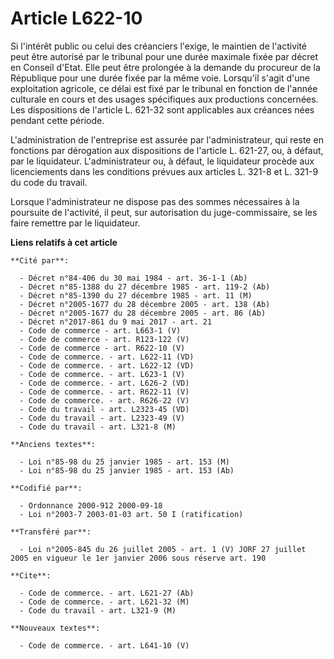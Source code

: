 # Article L622-10

Si l'intérêt public ou celui des créanciers l'exige, le maintien de l'activité peut être autorisé par le tribunal pour une
durée maximale fixée par décret en Conseil d'Etat. Elle peut être prolongée à la demande du procureur de la République pour
une durée fixée par la même voie. Lorsqu'il s'agit d'une exploitation agricole, ce délai est fixé par le tribunal en fonction
de l'année culturale en cours et des usages spécifiques aux productions concernées. Les dispositions de l'article L. 621-32
sont applicables aux créances nées pendant cette période.

L'administration de l'entreprise est assurée par l'administrateur, qui reste en fonctions par dérogation aux dispositions de
l'article L. 621-27, ou, à défaut, par le liquidateur. L'administrateur ou, à défaut, le liquidateur procède aux
licenciements dans les conditions prévues aux articles L. 321-8 et L. 321-9 du code du travail.

Lorsque l'administrateur ne dispose pas des sommes nécessaires à la poursuite de l'activité, il peut, sur autorisation du
juge-commissaire, se les faire remettre par le liquidateur.

**Liens relatifs à cet article**

	**Cité par**:

	  - Décret n°84-406 du 30 mai 1984 - art. 36-1-1 (Ab)
	  - Décret n°85-1388 du 27 décembre 1985 - art. 119-2 (Ab)
	  - Décret n°85-1390 du 27 décembre 1985 - art. 11 (M)
	  - Décret n°2005-1677 du 28 décembre 2005 - art. 138 (Ab)
	  - Décret n°2005-1677 du 28 décembre 2005 - art. 86 (Ab)
	  - Décret n°2017-861 du 9 mai 2017 - art. 21
	  - Code de commerce - art. L663-1 (V)
	  - Code de commerce - art. R123-122 (V)
	  - Code de commerce - art. R622-10 (V)
	  - Code de commerce. - art. L622-11 (VD)
	  - Code de commerce. - art. L622-12 (VD)
	  - Code de commerce. - art. L623-1 (V)
	  - Code de commerce. - art. L626-2 (VD)
	  - Code de commerce. - art. R622-11 (V)
	  - Code de commerce. - art. R626-22 (V)
	  - Code du travail - art. L2323-45 (VD)
	  - Code du travail - art. L2323-49 (V)
	  - Code du travail - art. L321-8 (M)

	**Anciens textes**:

	  - Loi n°85-98 du 25 janvier 1985 - art. 153 (M)
	  - Loi n°85-98 du 25 janvier 1985 - art. 153 (Ab)

	**Codifié par**:

	  - Ordonnance 2000-912 2000-09-18
	  - Loi n°2003-7 2003-01-03 art. 50 I (ratification)

	**Transféré par**:

	  - Loi n°2005-845 du 26 juillet 2005 - art. 1 (V) JORF 27 juillet 2005 en vigueur le 1er janvier 2006 sous réserve art. 190

	**Cite**:

	  - Code de commerce. - art. L621-27 (Ab)
	  - Code de commerce. - art. L621-32 (M)
	  - Code du travail - art. L321-9 (M)

	**Nouveaux textes**:

	  - Code de commerce. - art. L641-10 (V)
